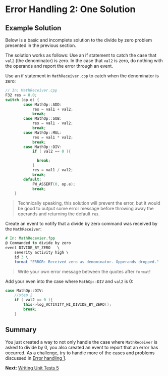 # Error Handling 2: One Solution

## Example Solution 

Below is a basic and incomplete solution to the divide by zero problem presented in the previous section.

The solution works as follows: Use an if statement to catch the case that `val2` (the denominator) is zero. 
In the case that `val2` is zero, do nothing with the operands and report the error through an event. 

Use an if statement in `MathReceiver.cpp` to catch when the denominator is zero: 

```cpp
// In: MathReceiver.cpp
F32 res = 0.0;
switch (op.e) {
        case MathOp::ADD:
            res = val1 + val2;
            break;
        case MathOp::SUB:
            res = val1 - val2;
            break;
        case MathOp::MUL:
            res = val1 * val2;
            break;
        case MathOp::DIV:
            if ( val2 == 0 ){

              break; 
            }
            res = val1 / val2;
            break;
        default:
            FW_ASSERT(0, op.e);
            break;
    }
```
> Technically speaking, this solution will prevent the error, but it would be good to output some error message before throwing away the operands and returning the default `res`.

Create an event to notify that a divide by zero command  was received by the `MathReceiver`:

```fpp
# In: MathRecevier.fpp
@ Commanded to divide by zero 
event DIVIDE_BY_ZERO   \
    severity activity high \
    id 3 \
    format "ERROR: Received zero as denominator. Opperands dropped."
```
> Write your own error message between the quotes after `format`! 

Add your even into the case where `MathOp::DIV` and `val2` is 0:

```cpp
case MathOp::DIV:
    //step 2 
    if ( val2 == 0 ){
        this->log_ACTIVITY_HI_DIVIDE_BY_ZERO(); 
        break; 
    }
```

## Summary 
You just created a way to not only handle the case where  `MathReceiver` is asked to divide by 0, you also created  an event to report that an error has occurred. As a challenge,  try to handle more of the cases and problems discussed in [Error handling 1](./error-handling-1.md).

**Next:** [Writing Unit Tests 5](./writing-unit-tests-5.md)

